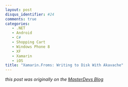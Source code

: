 ```yaml
---
layout: post
disqus_identifier: #24
comments: true
categories:
   - .NET
   - Android
   - C#
   - Shopping Cart
   - Windows Phone 8
   - XF
   - Xamarin
   - iOS
title: "Xamarin.Froms: Writing to Disk With Akavache"
---
```


_this post was originally on the [MasterDevs Blog](http://blog.masterdevs.com/xf-day-8/)_
